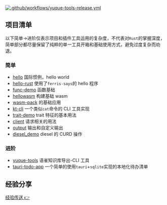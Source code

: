 [![.github/workflows/yuque-tools-release.yml](https://github.com/vannvan/rust-explore/actions/workflows/yuque-tools-release.yml/badge.svg)](https://github.com/vannvan/rust-explore/actions/workflows/yuque-tools-release.yml)

## 项目清单

以下简单->进阶仅表示项目和插件工具运用的复杂度，不代表对`Rust`的掌握深度，简单部分都尽量保留了纯粹的单一工具开箱和基础使用方式，避免过度复杂而劝退。

### 简单

- [hello](simple-application/hello) 国际惯例，hello world
- [hello-rust](simple-application/hello-rust) 使用了`ferris-says`的 hello 程序
- [func-demo](simple-application/func-demo) 函数基础
- [hellowasm](hellowasm) 构建基础 wasm
- [wasm-pack](hello-webassembly) 的基础应用
- [kt-cli](kt-cli) 一个类似`cat`命令的 CLI 工具实现
- [trait-demo](simple-application/trait-demo) trait 特征的基本用法
- [client](simple-application/client) 请求相关的用法
- [output](simple-application/output) 输出和自定义输出
- [diesel_demo](diesel_demo) diesel 的 CURD 操作

### 进阶

- [yuque-tools](yuque-tools) 语雀知识库导出-CLI 工具
- [tauri-todo-app](tauri-todo-app) 一个简单的使用`tauri`+`sqlite`实现的本地化待办清单

## 经验分享

[经验传送 👉](/share/README.md)
